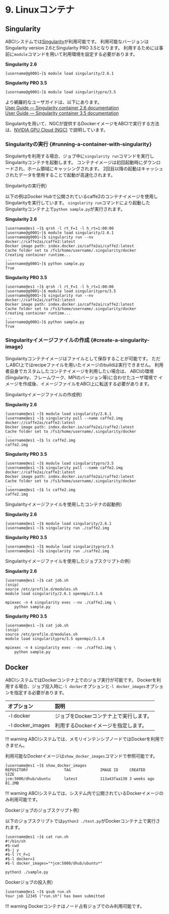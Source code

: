 # 9. Linuxコンテナ

## Singularity

ABCIシステムでは[Singularity](https://www.sylabs.io/singularity/)が利用可能です。
利用可能なバージョンはSingularity version 2.6とSingularity PRO 3.5となります。
利用するためには事前に`module`コマンドを用いて利用環境を設定する必要があります。

**Singularity 2.6**
```
[username@g0001~]$ module load singularity/2.6.1
```
**Singularity PRO 3.5**
```
[username@g0001~]$ module load singularitypro/3.5
```

より網羅的なユーザガイドは、以下にあります。  
[User Guide &mdash; Singularity container 2.6 documentation](https://www.sylabs.io/guides/2.6/user-guide/)   
[User Guide &mdash; Singularity container 3.5 documentation](https://www.sylabs.io/guides/3.5/user-guide/) 

Singularityを用いて、NGCが提供するDockerイメージをABCIで実行する方法は、[NVIDIA GPU Cloud (NGC)](ngc.md) で説明しています。

### Singularityの実行 {#running-a-container-with-singularity}

Singularityを利用する場合、ジョブ中に`singularity run`コマンドを実行しSingularityコンテナを起動します。
コンテナイメージは初回起動時にダウンロードされ、ホーム領域にキャッシングされます。
2回目以降の起動はキャッシュされたデータを使用することで起動が高速化されます。

Singularityの実行例）

以下の例はDocker Hubで公開されているcaffe2のコンテナイメージを使用しSingularityを実行しています。
`singularity run`コマンドにより起動したSingularityコンテナ上で`python sample.py`が実行されます。

**Singularity 2.6**
```
[username@es1 ~]$ qrsh -l rt_F=1 -l h_rt=1:00:00
[username@g0001~]$ module load singularity/2.6.1
[username@g0001~]$ singularity run --nv docker://caffe2ai/caffe2:latest
Docker image path: index.docker.io/caffe2ai/caffe2:latest
Cache folder set to /fs3/home/username/.singularity/docker
Creating container runtime...
...
[username@g0001~]$ python sample.py
True
```
**Singularity PRO 3.5**
```
[username@es1 ~]$ qrsh -l rt_F=1 -l h_rt=1:00:00
[username@g0001~]$ module load singularitypro/3.5
[username@g0001~]$ singularity run --nv docker://caffe2ai/caffe2:latest
Docker image path: index.docker.io/caffe2ai/caffe2:latest
Cache folder set to /fs3/home/username/.singularity/docker
Creating container runtime...
...
[username@g0001~]$ python sample.py
True
```

### Singularityイメージファイルの作成 {#create-a-singularity-image}

Singularityコンテナイメージはファイルとして保存することが可能です。
ただしABCI上ではrecipeファイルを用いたイメージのbuildは実行できません。
利用者自身でカスタムしたコンテナイメージを利用したい場合は、
ABCIの環境(Singularity、フレームワーク、MPIのバージョン等)に合わせたユーザ環境で
イメージを作成後、イメージファイルをABCI上に転送する必要があります。

Singularityイメージファイルの作成例）

**Singularity 2.6**
```
[username@es1 ~]$ module load singularity/2.6.1
[username@es1 ~]$ singularity pull --name caffe2.img docker://caffe2ai/caffe2:latest
Docker image path: index.docker.io/caffe2ai/caffe2:latest
Cache folder set to /fs3/home/username/.singularity/docker
...
[username@es1 ~]$ ls caffe2.img
caffe2.img
```
**Singularity PRO 3.5**
```
[username@es1 ~]$ module load singularitypro/3.5
[username@es1 ~]$ singularity pull --name caffe2.img docker://caffe2ai/caffe2:latest
Docker image path: index.docker.io/caffe2ai/caffe2:latest
Cache folder set to /fs3/home/username/.singularity/docker
...
[username@es1 ~]$ ls caffe2.img
caffe2.img
```
Singularityイメージファイルを使用したコンテナの起動例）

**Singularity 2.6**
```
[username@es1 ~]$ module load singularity/2.6.1
[username@es1 ~]$ singularity run ./caffe2.img
```
**Singularity PRO 3.5**
```
[username@es1 ~]$ module load singularitypro/3.5
[username@es1 ~]$ singularity run ./caffe2.img
```

Singularityイメージファイルを使用したジョブスクリプトの例）

**Singularity 2.6**
```
[username@es1 ~]$ cat job.sh
(snip)
source /etc/profile.d/modules.sh
module load singularity/2.6.1 openmpi/3.1.6

mpiexec -n 4 singularity exec --nv ./caffe2.img \
    python sample.py
```
**Singularity PRO 3.5**
```
[username@es1 ~]$ cat job.sh
(snip)
source /etc/profile.d/modules.sh
module load singularitypro/3.5 openmpi/3.1.6

mpiexec -n 4 singularity exec --nv ./caffe2.img \
    python sample.py
```

## Docker

ABCIシステムではDockerコンテナ上でのジョブ実行が可能です。
Dockerを利用する場合、ジョブ投入時に`-l docker`オプションと`-l docker_images`オプションを指定する必要があります。

| オプション | 説明 |
|:--|:--|
| -l docker | ジョブをDockerコンテナ上で実行します。 |
| -l docker_images | 利用するDockerイメージを指定します。 |

!!! warning
    ABCIシステムでは、メモリインテンシブノードではDockerを利用できません。

利用可能なDockerイメージは`show_docker_images`コマンドで参照可能です。

```
[username@es1 ~]$ show_docker_images
REPOSITORY                TAG             IMAGE ID     CREATED       SIZE
jcm:5000/dhub/ubuntu      latest          113a43faa138 3 weeks ago   81.2MB
```

!!! warning
    ABCIシステムでは、システム内で公開されているDockerイメージのみ利用可能です。

Dockerジョブのジョブスクリプト例）

以下のジョブスクリプトでは`python3 ./test.py`がDockerコンテナ上で実行されます。

```
[username@es1 ~]$ cat run.sh
#!/bin/sh
#$-cwd
#$-j y
#$-l rt_F=1
#$-l docker=1
#$-l docker_images="*jcm:5000/dhub/ubuntu*"

python3 ./sample.py
```

Dockerジョブの投入例）

```
[username@es1 ~]$ qsub run.sh
Your job 12345 ("run.sh") has been submitted
```

!!! warning
    Dockerコンテナはノード占有ジョブでのみ利用可能です。


